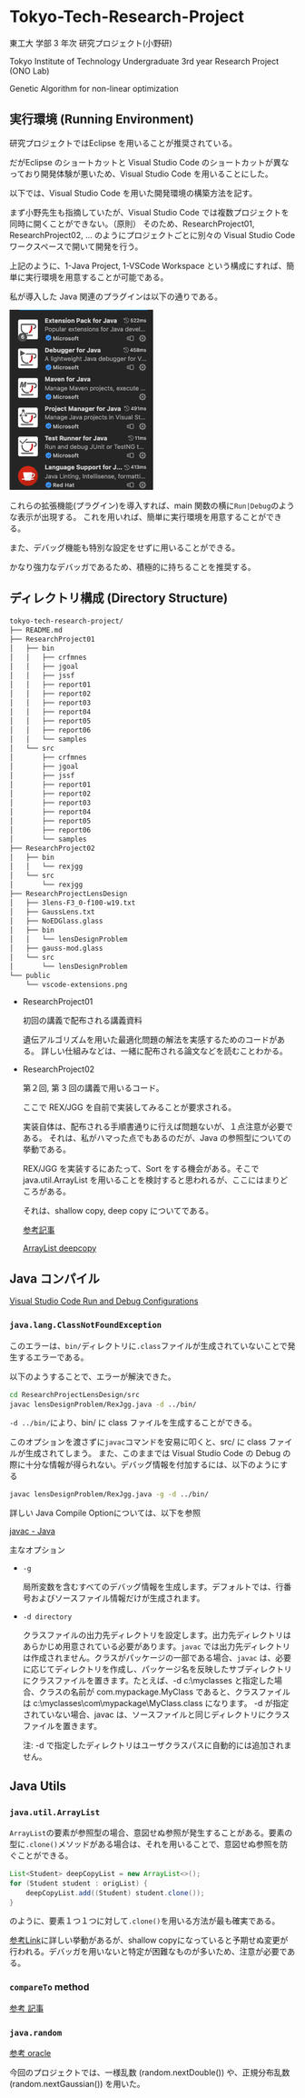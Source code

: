 # Tokyo-Tech-Research-Project

東工大 学部 3 年次 研究プロジェクト(小野研)

Tokyo Institute of Technology Undergraduate 3rd year Research Project (ONO Lab)

Genetic Algorithm for non-linear optimization

## 実行環境 (Running Environment)

研究プロジェクトではEclipse を用いることが推奨されている。

だがEclipse のショートカットと Visual Studio Code のショートカットが異なっており開発体験が悪いため、Visual Studio Code を用いることにした。

以下では、Visual Studio Code を用いた開発環境の構築方法を記す。

まず小野先生も指摘していたが、Visual Studio Code では複数プロジェクトを同時に開くことができない。（原則）
そのため、ResearchProject01, ResearchProject02, ... のようにプロジェクトごとに別々の Visual Studio Code ワークスペースで開いて開発を行う。

上記のように、1-Java Project, 1-VSCode Workspace という構成にすれば、簡単に実行環境を用意することが可能である。

私が導入した Java 関連のプラグインは以下の通りである。

![](public/vscode-extensions.png)

これらの拡張機能(プラグイン)を導入すれば、main 関数の横に`Run|Debug`のような表示が出現する。
これを用いれば、簡単に実行環境を用意することができる。

また、デバッグ機能も特別な設定をせずに用いることができる。

かなり強力なデバッガであるため、積極的に持ちることを推奨する。

## ディレクトリ構成 (Directory Structure)

```
tokyo-tech-research-project/
├── README.md
├── ResearchProject01
│   ├── bin
│   │   ├── crfmnes
│   │   ├── jgoal
│   │   ├── jssf
│   │   ├── report01
│   │   ├── report02
│   │   ├── report03
│   │   ├── report04
│   │   ├── report05
│   │   ├── report06
│   │   └── samples
│   └── src
│       ├── crfmnes
│       ├── jgoal
│       ├── jssf
│       ├── report01
│       ├── report02
│       ├── report03
│       ├── report04
│       ├── report05
│       ├── report06
│       └── samples
├── ResearchProject02
│   ├── bin
│   │   └── rexjgg
│   └── src
│       └── rexjgg
├── ResearchProjectLensDesign
│   ├── 3lens-F3_0-f100-w19.txt
│   ├── GaussLens.txt
│   ├── NoEDGlass.glass
│   ├── bin
│   │   └── lensDesignProblem
│   ├── gauss-mod.glass
│   └── src
│       └── lensDesignProblem
└── public
    └── vscode-extensions.png
```

- ResearchProject01

  初回の講義で配布される講義資料

  遺伝アルゴリズムを用いた最適化問題の解法を実感するためのコードがある。
  詳しい仕組みなどは、一緒に配布される論文などを読むことわかる。

- ResearchProject02

  第２回, 第 3 回の講義で用いるコード。

  ここで REX/JGG を自前で実装してみることが要求される。

  実装自体は、配布される手順書通りに行えば問題ないが、１点注意が必要である。
  それは、私がハマった点でもあるのだが、Java の参照型についての挙動である。

  REX/JGG を実装するにあたって、Sort をする機会がある。そこで java.util.ArrayList を用いることを検討すると思われるが、ここにはまりどころがある。

  それは、shallow copy, deep copy についてである。

  [参考記事](https://qiita.com/KuwaK/items/255de3454ea3327211d3)

  [ArrayList deepcopy](https://codechacha.com/ja/java-arraylist-deep-copy/)

## Java コンパイル

[Visual Studio Code Run and Debug Configurations](https://code.visualstudio.com/docs/java/java-debugging#_configuration-options)

### `java.lang.ClassNotFoundException`

このエラーは、`bin/`ディレクトリに`.class`ファイルが生成されていないことで発生するエラーである。

以下のようすることで、エラーが解決できた。

```zsh
cd ResearchProjectLensDesign/src
javac lensDesignProblem/RexJgg.java -d ../bin/
```

`-d ../bin/`により、bin/ に class ファイルを生成することができる。

このオプションを渡さずに`javac`コマンドを安易に叩くと、src/ に class ファイルが生成されてしまう。
また、このままでは Visual Studio Code の Debug の際に十分な情報が得られない。デバッグ情報を付加するには、以下のようにする

```zsh
javac lensDesignProblem/RexJgg.java -g -d ../bin/
```

詳しい Java Compile Optionについては、以下を参照

[javac - Java](https://docs.oracle.com/javase/jp/1.5.0/tooldocs/windows/javac.html#:~:text=javac%20%E3%81%A7%E3%81%AF%E5%87%BA%E5%8A%9B%E5%85%88%E3%83%87%E3%82%A3%E3%83%AC%E3%82%AF%E3%83%88%E3%83%AA,%E3%82%AF%E3%83%A9%E3%82%B9%E3%83%95%E3%82%A1%E3%82%A4%E3%83%AB%E3%82%92%E7%BD%AE%E3%81%8D%E3%81%BE%E3%81%99%E3%80%82)


主なオプション

- `-g`

  局所変数を含むすべてのデバッグ情報を生成します。デフォルトでは、行番号およびソースファイル情報だけが生成されます。

- `-d directory`

  クラスファイルの出力先ディレクトリを設定します。出力先ディレクトリはあらかじめ用意されている必要があります。`javac` では出力先ディレクトリは作成されません。クラスがパッケージの一部である場合、`javac` は、必要に応じてディレクトリを作成し、パッケージ名を反映したサブディレクトリにクラスファイルを置きます。たとえば、-d c:\myclasses と指定した場合、クラスの名前が com.mypackage.MyClass であると、クラスファイルは c:\myclasses\com\mypackage\MyClass.class になります。
  -d が指定されていない場合、javac は、ソースファイルと同じディレクトリにクラスファイルを置きます。

  注: -d で指定したディレクトリはユーザクラスパスに自動的には追加されません。


## Java Utils

### `java.util.ArrayList`

`ArrayList`の要素が参照型の場合、意図せぬ参照が発生することがある。要素の型に`.clone()`メソッドがある場合は、それを用いることで、意図せぬ参照を防ぐことができる。

```java
List<Student> deepCopyList = new ArrayList<>();
for (Student student : origList) {
    deepCopyList.add((Student) student.clone());
}
```
のように、要素１つ１つに対して`.clone()`を用いる方法が最も確実である。


[参考Link](https://codechacha.com/ja/java-arraylist-deep-copy/)に詳しい挙動があるが、shallow copyになっていると予期せぬ変更が行われる。デバッガを用いないと特定が困難なものが多いため、注意が必要である。

### `compareTo` method

[参考 記事](https://camp.trainocate.co.jp/magazine/java-compareto-date-text/)



### `java.random`

[参考 oracle](https://docs.oracle.com/javase/jp/6/api/java/util/Random.html)

今回のプロジェクトでは、一様乱数 (random.nextDouble()) や、正規分布乱数 (random.nextGaussian()) を用いた。


